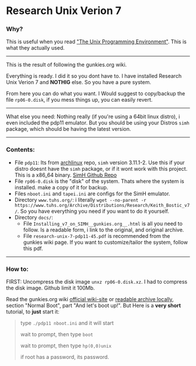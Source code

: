 # Research Unix Verion 7

### Why?

This is useful when you read ["The Unix Programming Environment"](https://en.wikipedia.org/wiki/The_Unix_Programming_Environment). This is what they actually used.

----

This is the result of following the gunkies.org wiki.

Everything is ready. I did it so you dont have to. I have installed Research Unix Verion 7 and **NOTHIG** else. So you have a pure system.

From here you can do what you want. I Would suggest to copy/backup the file `rp06-0.disk`, if you mess things up, you can easily revert.

----

What else you need: Nothing really (if you're using a 64bit linux distro), i even included the pdp11 emulator. But you should be using your Distros `simh` package, which should be having the latest version.

----

### Contents:

- File `pdp11`: Its from [archlinux](https://archlinux.org/packages/community/x86_64/simh/) repo, `simh` version 3.11.1-2. Use this if your distro doesnt have the `simh` package, or if it wont work with this project. This is a x86_64 binary. [SimH Github Repo](https://github.com/simh/simh/)
- File `rp06-0.disk` is the "disk" of the system. Thats where the system is installed. make a copy of it for backup.
- Files `nboot.ini` and `tapei.ini` are configs for the SimH emulator.
- Directory `www.tuhs.org/`: i literally `wget --no-parent -r https://www.tuhs.org/Archive/Distributions/Research/Keith_Bostic_v7/`. So you have everything you need if you want to do it yourself.
- Directory `docs/`:
	- File `Installing_v7_on_SIMH__gunkies.org__.html` is all you need to follow. Is a readable form, i link to the original, and original archive.
	- File `research-unix-7-pdp11-45.pdf` is recommended from the gunkies wiki page. If you want to customize/tailor the system, follow this pdf.

----

### How to:

FIRST: Uncompress the disk image `unxz rp06-0.disk.xz`. I had to compress the disk image. Github limit it 100Mb.

Read the gunkies.org wiki [official wiki-site](https://gunkies.org/wiki/Installing_v7_on_SIMH) or [readable archive locally](docs/Installing_v7_on_SIMH__gunkies.org__.html), section "Normal Boot", part "And let's boot up!". But Here is a **very short** tutorial, to **just** start it:

>type `./pdp11 nboot.ini` and it will start
>
>wait to prompt, then type `boot`
>
>wait to prompt, then type `hp(0,0)unix`
>
>if root has a password, its password.
